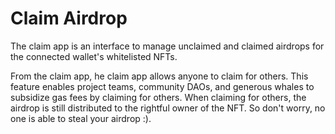 # Claim Airdrop

The claim app is an interface to manage unclaimed and claimed airdrops for the connected wallet's whitelisted NFTs.

From the claim app, he claim app allows anyone to claim for others. This feature enables project teams, community DAOs, and generous whales to subsidize gas fees by claiming for others. When claiming for others, the airdrop is still distributed to the rightful owner of the NFT. So don't worry, no one is able to steal your airdrop :).
